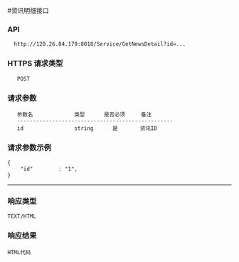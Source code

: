 #资讯明细接口

### API

      http://120.26.84.179:8018/Service/GetNewsDetail?id=...
      
### HTTPS  请求类型
     
       POST
       
###  请求参数

	   参数名             类型      是否必须     备注
	   -------------------------------------------------
	   id      	 	     string      是       资讯ID


### 请求参数示例
	{
		"id" 		: "1",
	}

--------

### 响应类型

	TEXT/HTML

### 响应结果
	
	HTML代码
	